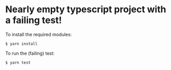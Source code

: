 Nearly empty typescript project with a failing test!
===

To install the required modules:

```
$ yarn install
```

To run the (failing) test:

```
$ yarn test
```

